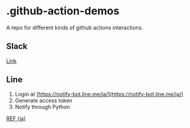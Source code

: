 # .github-action-demos

A repo for different kinds of github actions interactions.

## Slack

[Link](https://github.com/slackapi/slack-github-action)

## Line

1. Login at [https://notify-bot.line.me/ja/](https://notify-bot.line.me/ja/)
2. Generate access token
3. Notify through Python

[REF (ja)](https://qiita.com/akeome/items/e1e0fecf2e754436afc8)

